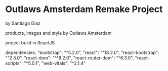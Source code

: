 # Outlaws Amsterdam Remake Project
by Santiago Díaz

products, images and style by Outlaws Amsterdam

project build in ReactJS

dependencies: 
    "bootstrap": "^5.2.0",
    "react": "^18.2.0",
    "react-bootstrap": "^2.5.0",
    "react-dom": "^18.2.0",
    "react-router-dom": "^6.3.0",
    "react-scripts": "^5.0.1",
    "web-vitals": "^2.1.4"